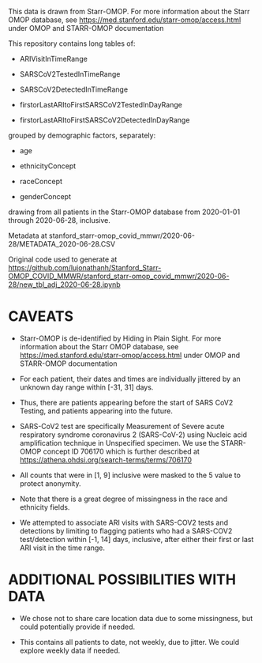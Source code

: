 
This data is drawn from Starr-OMOP. For more information about the Starr OMOP database, see https://med.stanford.edu/starr-omop/access.html under OMOP and STARR-OMOP documentation

This repository contains long tables of: 

* ARIVisitInTimeRange

* SARSCoV2TestedInTimeRange

* SARSCoV2DetectedInTimeRange

* firstorLastARItoFirstSARSCoV2TestedInDayRange

* firstorLastARItoFirstSARSCoV2DetectedInDayRange

grouped by demographic factors, separately: 

* age

* ethnicityConcept

* raceConcept

* genderConcept

drawing from all patients in the Starr-OMOP database from 2020-01-01 through 2020-06-28, inclusive.

Metadata at stanford_starr-omop_covid_mmwr/2020-06-28/METADATA_2020-06-28.CSV

Original code used to generate at https://github.com/lujonathanh/Stanford_Starr-OMOP_COVID_MMWR/stanford_starr-omop_covid_mmwr/2020-06-28/new_tbl_adj_2020-06-28.ipynb

# CAVEATS

* Starr-OMOP is de-identified by Hiding in Plain Sight. For more information about the Starr OMOP database, see https://med.stanford.edu/starr-omop/access.html under OMOP and STARR-OMOP documentation

* For each patient, their dates and times are individually jittered by an unknown day range within [-31, 31] days. 

 * Thus, there are patients appearing before the start of SARS CoV2 Testing, and patients appearing into the future.

* SARS-CoV2 test are specifically Measurement of Severe acute respiratory syndrome coronavirus 2 (SARS-CoV-2) using Nucleic acid amplification technique in Unspecified specimen. We use the STARR-OMOP concept ID 706170 which is further described at https://athena.ohdsi.org/search-terms/terms/706170

* All counts that were in [1, 9] inclusive were masked to the 5 value to protect anonymity.

* Note that there is a great degree of missingness in the race and ethnicity fields.

* We attempted to associate ARI visits with SARS-COV2 tests and detections by limiting to flagging patients who had a SARS-COV2 test/detection within [-1, 14] days, inclusive, after either their first or last ARI visit in the time range.

# ADDITIONAL POSSIBILITIES WITH DATA

* We chose not to share care location data due to some missingness, but could potentially provide if needed.

* This contains all patients to date, not weekly, due to jitter. We could explore weekly data if needed.

